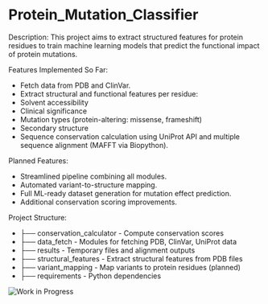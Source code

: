 # Protein_Mutation_Classifier
Description:
This project aims to extract structured features for protein residues to train machine learning models that predict the functional impact of protein mutations.

Features Implemented So Far:
* Fetch data from PDB and ClinVar.
* Extract structural and functional features per residue:
* Solvent accessibility
* Clinical significance
* Mutation types (protein-altering: missense, frameshift)
* Secondary structure
* Sequence conservation calculation using UniProt API and multiple sequence alignment (MAFFT via Biopython).

Planned Features:
* Streamlined pipeline combining all modules.
* Automated variant-to-structure mapping.
* Full ML-ready dataset generation for mutation effect prediction.
* Additional conservation scoring improvements.

Project Structure:
* ├── conservation_calculator   - Compute conservation scores
* ├── data_fetch                - Modules for fetching PDB, ClinVar, UniProt data
* ├── results                   - Temporary files and alignment outputs
* ├── structural_features       - Extract structural features from PDB files
* ├── variant_mapping           - Map variants to protein residues (planned)
* ├── requirements              - Python dependencies

![Work in Progress](https://img.shields.io/badge/status-wip-orange)
